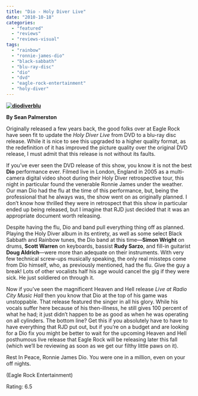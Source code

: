 ```yaml
---
title: "Dio - Holy Diver Live"
date: "2010-10-18"
categories: 
  - "featured"
  - "reviews"
  - "reviews-visual"
tags: 
  - "rainbow"
  - "ronnie-james-dio"
  - "black-sabbath"
  - "blu-ray-disc"
  - "dio"
  - "dvd"
  - "eagle-rock-entertainment"
  - "holy-diver"
---
```


**[![](http://www.hellbound.ca/wp-content/uploads/2010/10/diodiverblu.jpg "diodiverblu")](http://www.hellbound.ca/wp-content/uploads/2010/10/diodiverblu.jpg)**

**By Sean Palmerston**

Originally released a few years back, the good folks over at Eagle Rock have seen fit to update the _Holy Diver Live_ from DVD to a blu-ray disc release. While it is nice to see this upgraded to a higher quality format, as the redefinition of it has improved the picture quality over the original DVD release, I must admit that this release is not without its faults.

If you’ve ever seen the DVD release of this show, you know it is not the best **Dio** performance ever. Filmed live in London, England in 2005 as a multi-camera digital video shoot during their Holy Diver retrospective tour, this night in particular found the venerable Ronnie James under the weather. Our man Dio had the flu at the time of this performance, but, being the professional that he always was, the show went on as originally planned. I don’t know how thrilled they were in retrospect that this show in particular ended up being released, but I imagine that RJD just decided that it was an appropriate document worth releasing.

Despite having the flu, Dio and band pull everything thing off as planned. Playing the Holy Diver album in its entirety, as well as some select Black Sabbath and Rainbow tunes, the Dio band at this time—**Simon Wright** on drums, **Scott Warren** on keyboards, bassist **Rudy Sarzo**, and fill-in guitarist **Doug Aldrich**—were more than adequate on their instruments. With very few technical screw-ups musically speaking, the only real missteps come from Dio himself, who, as previously mentioned, had the flu. Give the guy a break! Lots of other vocalists half his age would cancel the gig if they were sick. He just soldiered on through it.

Now if you’ve seen the magnificent Heaven and Hell release _Live at Radio City Music Hall_ then you know that Dio at the top of his game was unstoppable. That release featured the singer in all his glory. While his vocals suffer here because of his then-illness, he still gives 100 percent of what he had; it just didn’t happen to be as good as when he was operating on all cylinders. The bottom line? Get this if you absolutely have to have to have everything that RJD put out, but if you’re on a budget and are looking for a Dio fix you might be better to wait for the upcoming Heaven and Hell posthumous live release that Eagle Rock will be releasing later this fall (which we’ll be reviewing as soon as we get our filthy little paws on it).

Rest In Peace, Ronnie James Dio. You were one in a million, even on your off nights.

(Eagle Rock Entertainment)

Rating: 6.5

